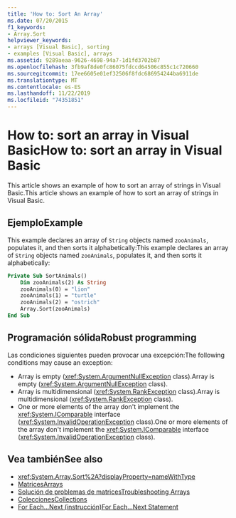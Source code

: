 ```yaml
---
title: 'How to: Sort An Array'
ms.date: 07/20/2015
f1_keywords:
- Array.Sort
helpviewer_keywords:
- arrays [Visual Basic], sorting
- examples [Visual Basic], arrays
ms.assetid: 9289aeaa-9626-4698-94a7-1d1fd3702b87
ms.openlocfilehash: 3fb9af8de0fc86075fdccd64506c855c1c720660
ms.sourcegitcommit: 17ee6605e01ef32506f8fdc686954244ba6911de
ms.translationtype: MT
ms.contentlocale: es-ES
ms.lasthandoff: 11/22/2019
ms.locfileid: "74351851"
---
```

# <a name="how-to-sort-an-array-in-visual-basic"></a><span data-ttu-id="0effc-102">How to: sort an array in Visual Basic</span><span class="sxs-lookup"><span data-stu-id="0effc-102">How to: sort an array in Visual Basic</span></span>

<span data-ttu-id="0effc-103">This article shows an example of how to sort an array of strings in Visual Basic.</span><span class="sxs-lookup"><span data-stu-id="0effc-103">This article shows an example of how to sort an array of strings in Visual Basic.</span></span>

## <a name="example"></a><span data-ttu-id="0effc-104">Ejemplo</span><span class="sxs-lookup"><span data-stu-id="0effc-104">Example</span></span>

<span data-ttu-id="0effc-105">This example declares an array of `String` objects named `zooAnimals`, populates it, and then sorts it alphabetically:</span><span class="sxs-lookup"><span data-stu-id="0effc-105">This example declares an array of `String` objects named `zooAnimals`, populates it, and then sorts it alphabetically:</span></span>
  
```vb
Private Sub SortAnimals()
    Dim zooAnimals(2) As String
    zooAnimals(0) = "lion"
    zooAnimals(1) = "turtle"
    zooAnimals(2) = "ostrich"
    Array.Sort(zooAnimals)
End Sub
```

## <a name="robust-programming"></a><span data-ttu-id="0effc-106">Programación sólida</span><span class="sxs-lookup"><span data-stu-id="0effc-106">Robust programming</span></span>

<span data-ttu-id="0effc-107">Las condiciones siguientes pueden provocar una excepción:</span><span class="sxs-lookup"><span data-stu-id="0effc-107">The following conditions may cause an exception:</span></span>

- <span data-ttu-id="0effc-108">Array is empty (<xref:System.ArgumentNullException> class).</span><span class="sxs-lookup"><span data-stu-id="0effc-108">Array is empty (<xref:System.ArgumentNullException> class).</span></span>
- <span data-ttu-id="0effc-109">Array is multidimensional (<xref:System.RankException> class).</span><span class="sxs-lookup"><span data-stu-id="0effc-109">Array is multidimensional (<xref:System.RankException> class).</span></span>
- <span data-ttu-id="0effc-110">One or more elements of the array don't implement the <xref:System.IComparable> interface (<xref:System.InvalidOperationException> class).</span><span class="sxs-lookup"><span data-stu-id="0effc-110">One or more elements of the array don't implement the <xref:System.IComparable> interface (<xref:System.InvalidOperationException> class).</span></span>

## <a name="see-also"></a><span data-ttu-id="0effc-111">Vea también</span><span class="sxs-lookup"><span data-stu-id="0effc-111">See also</span></span>

- <xref:System.Array.Sort%2A?displayProperty=nameWithType>
- [<span data-ttu-id="0effc-112">Matrices</span><span class="sxs-lookup"><span data-stu-id="0effc-112">Arrays</span></span>](index.md)
- [<span data-ttu-id="0effc-113">Solución de problemas de matrices</span><span class="sxs-lookup"><span data-stu-id="0effc-113">Troubleshooting Arrays</span></span>](troubleshooting-arrays.md)
- [<span data-ttu-id="0effc-114">Colecciones</span><span class="sxs-lookup"><span data-stu-id="0effc-114">Collections</span></span>](../../concepts/collections.md)
- [<span data-ttu-id="0effc-115">For Each...Next (instrucción)</span><span class="sxs-lookup"><span data-stu-id="0effc-115">For Each...Next Statement</span></span>](../../../language-reference/statements/for-each-next-statement.md)
